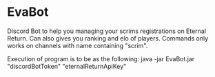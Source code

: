 # EvaBot
Discord Bot to help you managing your scrims registrations on Eternal Return. Can also gives you ranking and elo of players.
Commands only works on channels with name containing "scrim".

Execution of program is to be as the following:
java -jar EvaBot.jar "discordBotToken" "eternalReturnApiKey"
